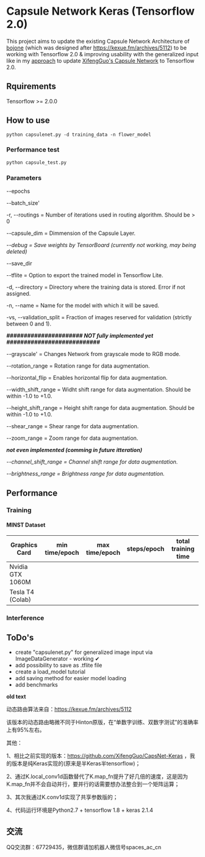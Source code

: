 # Capsule Network Keras (Tensorflow 2.0)

This project aims to update the existing Capsule Network Architecture of [bojone](https://github.com/bojone/Capsule) (which was designed after https://kexue.fm/archives/5112) to be working with Tensorflow 2.0 & improving usability with the generalized input like in my [approach](https://github.com/TheLastFrame/CapsNet-Keras/) to update [XifengGuo's Capsule Network](https://github.com/XifengGuo/CapsNet-Keras/) to Tensorflow 2.0.

## Rquirements
Tensorflow >= 2.0.0

## How to use
```
python capsulenet.py -d training_data -n flower_model 
```
### Performance test
```
python capsule_test.py
```

### Parameters
--epochs

--batch_size'

-r, --routings = Number of iterations used in routing algorithm. Should be > 0

--capsule_dim = Dimmension of the Capsule Layer.

*--debug = Save weights by TensorBoard (currently not working, may being deleted)*

--save_dir

--tflite = Option to export the trained model in Tensorflow Lite.

-d, --directory = Directory where the training data is stored. Error if not assigned.

-n, --name = Name for the model with which it will be saved.

-vs, --validation_split = Fraction of images reserved for validation (strictly between 0 and 1).

***###################### NOT fully implemented yet ###########################***

--grayscale' = Changes Network from grayscale mode to RGB mode.

--rotation_range = Rotation range for data augmentation.

--horizontal_flip = Enables horizontal flip for data augmentation.

--width_shift_range = Widht shift range for data augmentation. Should be within -1.0 to +1.0.

--height_shift_range = Height shift range for data augmentation. Should be within -1.0 to +1.0.

--shear_range = Shear range for data augmentation.

--zoom_range = Zoom range for data augmentation.

***not even implemented (comming in future itteration)***

*--channel_shift_range = Channel shift range for data augmentation.*

*--brightness_range = Brightness range for data augmentation.*

## Performance
### Training
#### MINST Dataset

|Graphics Card|min time/epoch|max time/epoch|steps/epoch|total training time|
|----------------|--------------|--------------|-----------|----------------|
|Nvidia GTX 1060M|
|Tesla T4 (Colab)

### Interference


## ToDo's
- create "capsulenet.py" for generalized image input via ImageDataGenerator - working ✔
- add possibility to save as .tflite file
- create a load_model tutorial
- add saving method for easier model loading
- add benchmarks

**old text**

动态路由算法来自：https://kexue.fm/archives/5112

该版本的动态路由略微不同于Hinton原版，在“单数字训练、双数字测试”的准确率上有95%左右。

其他：

1、相比之前实现的版本：https://github.com/XifengGuo/CapsNet-Keras ，我的版本是纯Keras实现的(原来是半Keras半tensorflow)；

2、通过K.local_conv1d函数替代了K.map_fn提升了好几倍的速度，这是因为K.map_fn并不会自动并行，要并行的话需要想办法整合到一个矩阵运算；

3、其次我通过K.conv1d实现了共享参数版的；

4、代码运行环境是Python2.7 + tensorflow 1.8 + keras 2.1.4

## 交流
QQ交流群：67729435，微信群请加机器人微信号spaces_ac_cn
